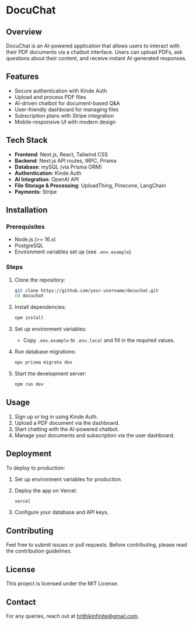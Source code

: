 # DocuChat

## Overview

DocuChat is an AI-powered application that allows users to interact with their PDF documents via a chatbot interface. Users can upload PDFs, ask questions about their content, and receive instant AI-generated responses.

## Features

- Secure authentication with Kinde Auth
- Upload and process PDF files
- AI-driven chatbot for document-based Q&A
- User-friendly dashboard for managing files
- Subscription plans with Stripe integration
- Mobile-responsive UI with modern design

## Tech Stack

- **Frontend**: Next.js, React, Tailwind CSS
- **Backend**: Next.js API routes, tRPC, Prisma
- **Database**: mySQL (via Prisma ORM)
- **Authentication**: Kinde Auth
- **AI Integration**: OpenAI API
- **File Storage & Processing**: UploadThing, Pinecone, LangChain
- **Payments**: Stripe

## Installation

### Prerequisites

- Node.js (>= 16.x)
- PostgreSQL
- Environment variables set up (see `.env.example`)

### Steps

1. Clone the repository:

   ```sh
   git clone https://github.com/your-username/docuchat.git
   cd docuchat
   ```

2. Install dependencies:

   ```sh
   npm install
   ```

3. Set up environment variables:

   - Copy `.env.example` to `.env.local` and fill in the required values.

4. Run database migrations:

   ```sh
   npx prisma migrate dev
   ```

5. Start the development server:

   ```sh
   npm run dev
   ```

## Usage

1. Sign up or log in using Kinde Auth.
2. Upload a PDF document via the dashboard.
3. Start chatting with the AI-powered chatbot.
4. Manage your documents and subscription via the user dashboard.

## Deployment

To deploy to production:

1. Set up environment variables for production.
2. Deploy the app on Vercel:

   ```sh
   vercel
   ```

3. Configure your database and API keys.

## Contributing

Feel free to submit issues or pull requests. Before contributing, please read the contribution guidelines.

## License

This project is licensed under the MIT License.

## Contact

For any queries, reach out at [hrithikinfinite@gmail.com](mailto:hrithikinfinite@gmail.com).
